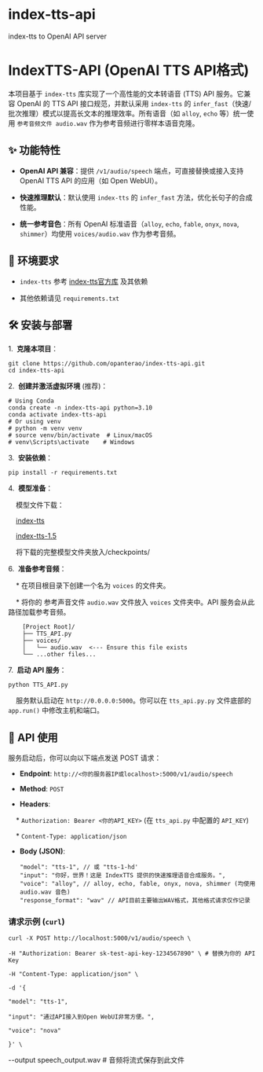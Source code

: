 # index-tts-api

index-tts to OpenAI API server

# IndexTTS-API (OpenAI TTS API格式)



本项目基于 `index-tts` 库实现了一个高性能的文本转语音 (TTS) API 服务。它兼容 OpenAI 的 TTS API 接口规范，并默认采用 `index-tts` 的 `infer_fast`（快速/批次推理）模式以提高长文本的推理效率。所有语音（如 `alloy`, `echo` 等）统一使用 `参考音频文件 audio.wav` 作为参考音频进行零样本语音克隆。



## ✨ 功能特性



* **OpenAI API 兼容**：提供 `/v1/audio/speech` 端点，可直接替换或接入支持 OpenAI TTS API 的应用（如 Open WebUI）。

* **快速推理默认**：默认使用 `index-tts` 的 `infer_fast` 方法，优化长句子的合成性能。

* **统一参考音色**：所有 OpenAI 标准语音（`alloy`, `echo`, `fable`, `onyx`, `nova`, `shimmer`）均使用 `voices/audio.wav` 作为参考音频。



## 🚀 环境要求



* `index-tts` 参考 [index-tts官方库](https://github.com/index-tts/index-tts) 及其依赖

* 其他依赖请见 `requirements.txt`



## 🛠️ 安装与部署



1.  **克隆本项目**：

    git clone https://github.com/opanterao/index-tts-api.git
    cd index-tts-api
    

2.  **创建并激活虚拟环境** (推荐)：


    # Using Conda
    conda create -n index-tts-api python=3.10
    conda activate index-tts-api
    # Or using venv
    # python -m venv venv
    # source venv/bin/activate  # Linux/macOS
    # venv\Scripts\activate    # Windows


3.  **安装依赖**：


    pip install -r requirements.txt


4.  **模型准备**：



    模型文件下载：

    [index-tts](https://modelscope.cn/models/IndexTeam/Index-TTS)

    [index-tts-1.5](https://modelscope.cn/models/IndexTeam/IndexTTS-1.5)



    将下载的完整模型文件夹放入/checkpoints/



6.  **准备参考音频**：

    * 在项目根目录下创建一个名为 `voices` 的文件夹。

    * 将你的 参考声音文件 `audio.wav` 文件放入 `voices` 文件夹中。API 服务会从此路径加载参考音频。


        [Project Root]/
        ├── TTS_API.py
        ├── voices/
        │   └── audio.wav  <--- Ensure this file exists
        └── ...other files...


7.  **启动 API 服务**：


    python TTS_API.py


    服务默认启动在 `http://0.0.0.0:5000`。你可以在 `tts_api.py.py` 文件底部的 `app.run()` 中修改主机和端口。



## 📡 API 使用



服务启动后，你可以向以下端点发送 POST 请求：



* **Endpoint**: `http://<你的服务器IP或localhost>:5000/v1/audio/speech`

* **Method**: `POST`

* **Headers**:

    * `Authorization: Bearer <你的API_KEY>` (在 `tts_api.py` 中配置的 `API_KEY`)

    * `Content-Type: application/json`

* **Body (JSON)**:


      "model": "tts-1", // 或 "tts-1-hd'
      "input": "你好，世界！这是 IndexTTS 提供的快速推理语音合成服务。",
      "voice": "alloy", // alloy, echo, fable, onyx, nova, shimmer (均使用 audio.wav 音色)
      "response_format": "wav" // API目前主要输出WAV格式，其他格式请求仅作记录

  

### 请求示例 (`curl`)





    curl -X POST http://localhost:5000/v1/audio/speech \

    -H "Authorization: Bearer sk-test-api-key-1234567890" \ # 替换为你的 API Key

    -H "Content-Type: application/json" \

    -d '{
    
    "model": "tts-1",
    
    "input": "通过API接入到Open WebUI非常方便。",
    
    "voice": "nova"
    
    }' \

--output speech_output.wav # 音频将流式保存到此文件
